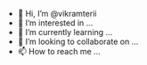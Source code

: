 - 👋 Hi, I’m @vikramterii
- 👀 I’m interested in ...
- 🌱 I’m currently learning ...
- 💞️ I’m looking to collaborate on ...
- 📫 How to reach me ...

<!---
vikramterii/vikramterii is a ✨ special ✨ repository because its `README.md` (this file) appears on your GitHub profile.
You can click the Preview link to take a look at your changes.
--->
